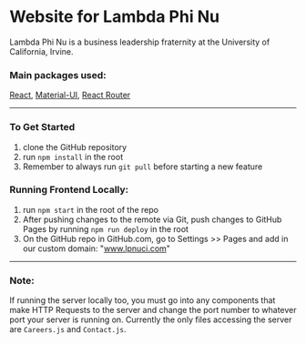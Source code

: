 # Website for Lambda Phi Nu
Lambda Phi Nu is a business leadership fraternity at the University of California, Irvine.

### Main packages used:
[React](https://reactjs.org), [Material-UI](https://material-ui.com),
[React Router](https://reacttraining.com/react-router/web/guides/quick-start)

***

### To Get Started
1. clone the GitHub repository
2. run `npm install` in the root
3. Remember to always run `git pull` before starting a new feature

### Running Frontend Locally:
1. run `npm start` in the root of the repo
2. After pushing changes to the remote via Git, push changes to GitHub Pages by running `npm run deploy` in the root
3. On the GitHub repo in GitHub.com, go to Settings >> Pages and add in our custom domain: "www.lpnuci.com"

***

### Note:
If running the server locally too, you must go into any components that make HTTP Requests to the server and change the port number to whatever port your server is running on. Currently the only files accessing the server are `Careers.js` and `Contact.js`.
